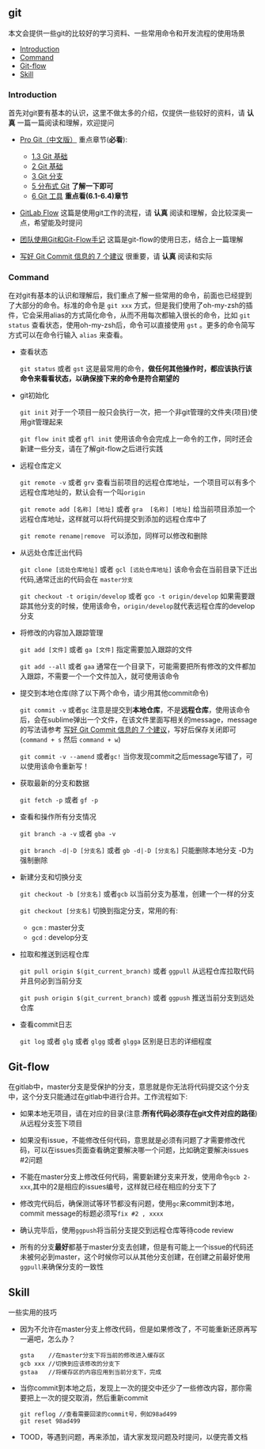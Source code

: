 ## git

本文会提供一些git的比较好的学习资料、一些常用命令和开发流程的使用场景

<!-- START doctoc generated TOC please keep comment here to allow auto update -->
<!-- DON'T EDIT THIS SECTION, INSTEAD RE-RUN doctoc TO UPDATE -->


- [Introduction](#introduction)
- [Command](#command)
- [Git-flow](#git-flow)
- [Skill](#skill)

<!-- END doctoc generated TOC please keep comment here to allow auto update -->

[写好 Git Commit 信息的 7 个建议]: http://blog.jobbole.com/92713/

### Introduction

首先对git要有基本的认识，这里不做太多的介绍，仅提供一些较好的资料，请 **认真** 一篇一篇阅读和理解，欢迎提问

+ [Pro Git（中文版）](http://git.oschina.net/progit/)
	重点章节(**必看**): 
	- [1.3 Git 基础](http://git.oschina.net/progit/1-起步.html#1.3-Git-基础)
	- [2 Git 基础](http://git.oschina.net/progit/2-Git-基础.html)
	- [3 Git 分支](http://git.oschina.net/progit/3-Git-分支.html)
	- [5 分布式 Git](http://git.oschina.net/progit/5-分布式-Git.html) **了解一下即可**
	- [6 Git 工具](http://git.oschina.net/progit/6-Git-工具.html) **重点看(6.1-6.4)章节**

+ [GitLab Flow](http://www.15yan.com/topic/yi-dong-kai-fa-na-dian-shi/6yueHxcgD9Z/)
	这篇是使用git工作的流程，请 **认真** 阅读和理解，会比较深奥一点，希望能及时提问

+ [团队使用Git和Git-Flow手记](http://www.tuicool.com/articles/QfYju2)
	这篇是git-flow的使用日志，结合上一篇理解

+ [写好 Git Commit 信息的 7 个建议][]
	很重要，请 **认真** 阅读和实际

### Command

在对git有基本的认识和理解后，我们重点了解一些常用的命令，前面也已经提到了大部分的命令。标准的命令是 `git xxx` 方式，但是我们使用了oh-my-zsh的插件，它会采用alias的方式简化命令，从而不用每次都输入很长的命令，比如 `git status` 查看状态，使用oh-my-zsh后，命令可以直接使用 `gst` 。更多的命令简写方式可以在命令行输入 `alias` 来查看。

+ 查看状态

	`git status` 或者 `gst` 这是最常用的命令，**做任何其他操作时，都应该执行该命令来看看状态，以确保接下来的命令是符合期望的**


+ git初始化

	`git init` 对于一个项目一般只会执行一次，把一个非git管理的文件夹(项目)使用git管理起来

	`git flow init` 或者 `gfl init` 使用该命令会完成上一命令的工作，同时还会新建一些分支，请在了解git-flow之后进行实践


+ 远程仓库定义

	`git remote -v` 或者 `grv` 查看当前项目的远程仓库地址，一个项目可以有多个远程仓库地址的，默认会有一个叫`origin`

	`git remote add [名称] [地址]` 或者 `gra  [名称] [地址]` 给当前项目添加一个远程仓库地址，这样就可以将代码提交到添加的远程仓库中了

	`git remote rename|remove ` 可以添加，同样可以修改和删除


+ 从远处仓库迁出代码

	`git clone [远处仓库地址]` 或者 `gcl [远处仓库地址]` 该命令会在当前目录下迁出代码,通常迁出的代码会在 `master分支`

	`git checkout -t origin/develop` 或者 `gco -t origin/develop` 如果需要跟踪其他分支的时候，使用该命令，`origin/develop`就代表远程仓库的develop分支


+ 将修改的内容加入跟踪管理

	`git add [文件]` 或者 `ga [文件]` 指定需要加入跟踪的文件

	`git add --all` 或者 `gaa` 通常在一个目录下，可能需要把所有修改的文件都加入跟踪，不需要一个一个文件加入，就可使用该命令


+ 提交到本地仓库(除了以下两个命令，请少用其他commit命令)

	`git commit -v` 或者`gc` 注意是提交到**本地仓库**，不是**远程仓库**，使用该命令后，会在sublime弹出一个文件，在该文件里面写相关的message，message的写法请参考 [写好 Git Commit 信息的 7 个建议][]，写好后保存关闭即可(`command + s` 然后 `command + w`)

	`git commit -v --amend` 或者`gc!` 当你发现commit之后message写错了，可以使用该命令重新写！


+ 获取最新的分支和数据

	`git fetch -p` 或者 `gf -p` 


+ 查看和操作所有分支情况

	`git branch -a -v` 或者 `gba -v`

	`git branch -d|-D [分支名]` 或者 `gb -d|-D [分支名]` 只能删除本地分支 -D为强制删除


+ 新建分支和切换分支

	`git checkout -b [分支名]` 或者`gcb` 以当前分支为基准，创建一个一样的分支

	`git checkout [分支名]` 切换到指定分支，常用的有: 

	- `gcm` : master分支
	- `gcd` : develop分支


+ 拉取和推送到远程仓库

	`git pull origin $(git_current_branch)` 或者 `ggpull` 从远程仓库拉取代码并且何必到当前分支

	`git push origin $(git_current_branch)` 或者 `ggpush` 推送当前分支到远处仓库
	

+ 查看commit日志
	
	`git log` 或者 `glg` 或者 `glgg` 或者 `glgga` 区别是日志的详细程度


## Git-flow

在gitlab中，master分支是受保护的分支，意思就是你无法将代码提交这个分支中，这个分支只能通过在gitlab中进行合并。工作流程如下:

+ 如果本地无项目，请在对应的目录(注意:**所有代码必须存在git文件对应的路径**)从远程分支签下项目

+ 如果没有issue，不能修改任何代码，意思就是必须有问题了才需要修改代码，可以在issues页面查看确定要解决哪一个问题，比如确定要解决issues #2问题

+ 不能在master分支上修改任何代码，需要新建分支来开发，使用命令`gcb 2-xxx`,其中的2是相应的issues编号，这样就已经在相应的分支下了

+ 修改完代码后，确保测试等环节都没有问题，使用`gc`来commit到本地，commit message的标题必须写`fix #2 , xxxx`

+ 确认完毕后，使用`ggpush`将当前分支提交到远程仓库等待code review

+ 所有的分支**最好**都基于master分支去创建，但是有可能上一个issue的代码还未被何必到master，这个时候你可以从其他分支创建，在创建之前最好使用`ggpull`来确保分支的一致性


## Skill

一些实用的技巧

+ 因为不允许在master分支上修改代码，但是如果修改了，不可能重新还原再写一遍吧，怎么办？

	```
	gsta 	//在master分支下将当前的修改进入缓存区
	gcb xxx //切换到应该修改的分支下
	gstaa   //将缓存区的内容应用到当前分支下，完成
	```

+ 当你commit到本地之后，发现上一次的提交中还少了一些修改内容，那你需要把上一次的提交取消，然后重新commit

	```
	git reflog //查看需要回滚的commit号，例如98ad499
	git reset 98ad499
	```

+ TOOD，等遇到问题，再来添加，请大家发现问题及时提问，以便完善文档

